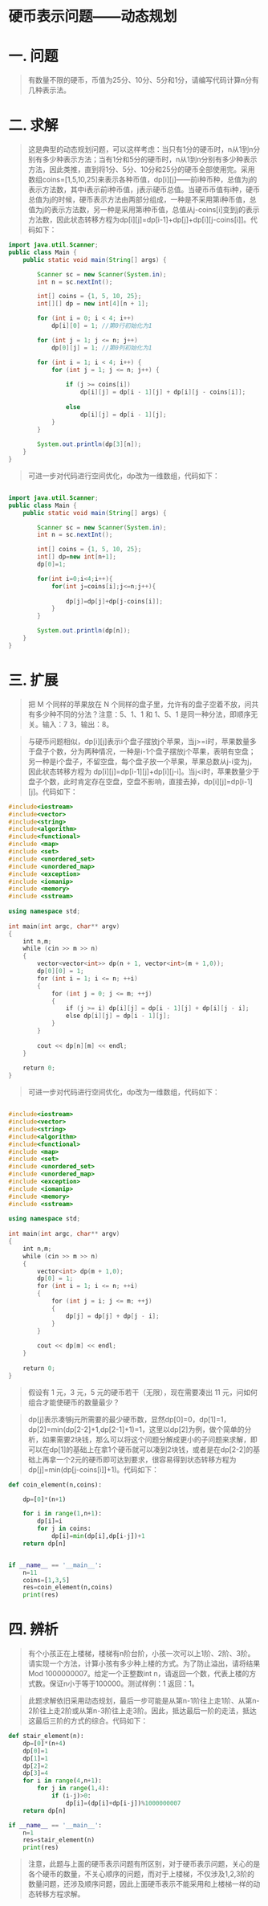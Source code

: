 硬币表示问题——动态规划
===================

# 一. 问题

> 有数量不限的硬币，币值为25分、10分、5分和1分，请编写代码计算n分有几种表示法。

# 二. 求解

> 这是典型的动态规划问题，可以这样考虑：当只有1分的硬币时，n从1到n分别有多少种表示方法；当有1分和5分的硬币时，n从1到n分别有多少种表示方法，因此类推，直到将1分、5分、10分和25分的硬币全部使用完。采用数组coins=[1,5,10,25]来表示各种币值，dp[i][j]——前i种币种，总值为j的表示方法数，其中i表示前i种币值，j表示硬币总值。当硬币币值有i种，硬币总值为j的时候，硬币表示方法由两部分组成，一种是不采用第i种币值，总值为j的表示方法数，另一种是采用第i种币值，总值从j-coins[i]变到j的表示方法数，因此状态转移方程为dp[i][j]=dp[i-1]+dp[j]+dp[i][j-coins[i]]。代码如下：

```java
import java.util.Scanner;
public class Main {
    public static void main(String[] args) {

        Scanner sc = new Scanner(System.in);
        int n = sc.nextInt();

        int[] coins = {1, 5, 10, 25};
        int[][] dp = new int[4][n + 1];

        for (int i = 0; i < 4; i++)
            dp[i][0] = 1; //第0行初始化为1

        for (int j = 1; j <= n; j++)
            dp[0][j] = 1; //第0列初始化为1

        for (int i = 1; i < 4; i++) {
            for (int j = 1; j <= n; j++) {
                
                if (j >= coins[i])
                    dp[i][j] = dp[i - 1][j] + dp[i][j - coins[i]];
                
                else
                    dp[i][j] = dp[i - 1][j];
            }
        }
        
        System.out.println(dp[3][n]);
    }
}

```

> 可进一步对代码进行空间优化，dp改为一维数组，代码如下：

```java

import java.util.Scanner;
public class Main {
    public static void main(String[] args) {

        Scanner sc = new Scanner(System.in);
        int n = sc.nextInt();

        int[] coins = {1, 5, 10, 25};
        int[] dp=new int[n+1];
        dp[0]=1;

        for(int i=0;i<4;i++){
            for(int j=coins[i];j<=n;j++){
                
                dp[j]=dp[j]+dp[j-coins[i]];
            }
        }

        System.out.println(dp[n]);
    }
}
```

# 三. 扩展

> 把 M 个同样的苹果放在 N 个同样的盘子里，允许有的盘子空着不放，问共有多少种不同的分法？注意：5、1、1 和 1、5、1 是同一种分法，即顺序无关。输入：7 3，输出：8。

> 与硬币问题相似，dp[i][j]表示i个盘子摆放j个苹果，当j>=i时，苹果数量多于盘子个数，分为两种情况，一种是i-1个盘子摆放j个苹果，表明有空盘；另一种是i个盘子，不留空盘，每个盘子放一个苹果，苹果总数从j-i变为j，因此状态转移方程为 dp[i][j]=dp[i-1][j]+dp[i][j-i]。当j<i时，苹果数量少于盘子个数，此时肯定存在空盘，空盘不影响，直接去掉，dp[i][j]=dp[i-1][j]。代码如下：

```C++
#include<iostream>
#include<vector>
#include<string>
#include<algorithm>
#include<functional>
#include <map>
#include <set>
#include <unordered_set>
#include <unordered_map>
#include <exception>
#include <iomanip>
#include <memory>
#include <sstream>
 
using namespace std;
 
int main(int argc, char** argv)
{
    int n,m;
    while (cin >> m >> n)
    {
        vector<vector<int>> dp(n + 1, vector<int>(m + 1,0));
        dp[0][0] = 1;
        for (int i = 1; i <= n; ++i)
        {
            for (int j = 0; j <= m; ++j)
            {
                if (j >= i) dp[i][j] = dp[i - 1][j] + dp[i][j - i];
                else dp[i][j] = dp[i - 1][j];
            }
        }
 
        cout << dp[n][m] << endl;
    }
 
    return 0;
}

```

> 可进一步对代码进行空间优化，dp改为一维数组，代码如下：

```C++

#include<iostream>
#include<vector>
#include<string>
#include<algorithm>
#include<functional>
#include <map>
#include <set>
#include <unordered_set>
#include <unordered_map>
#include <exception>
#include <iomanip>
#include <memory>
#include <sstream>
 
using namespace std;
 
int main(int argc, char** argv)
{
    int n,m;
    while (cin >> m >> n)
    {
        vector<int> dp(m + 1,0);
        dp[0] = 1;
        for (int i = 1; i <= n; ++i)
        {
            for (int j = i; j <= m; ++j)
            {
                dp[j] = dp[j] + dp[j - i];
            }
        }
 
        cout << dp[m] << endl;
    }
 
    return 0;
}

```


> 假设有 1 元，3 元，5 元的硬币若干（无限），现在需要凑出 11 元，问如何组合才能使硬币的数量最少？

> dp[j]表示凑够j元所需要的最少硬币数，显然dp[0]=0，dp[1]=1，dp[2]=min(dp[2-2]+1,dp[2-1]+1)=1，这里以dp[2]为例，做个简单的分析，如果需要2块钱，那么可以将这个问题分解成更小的子问题来求解，即可以在dp[1]的基础上在拿1个硬币就可以凑到2块钱，或者是在dp[2-2]的基础上再拿一个2元的硬币即可达到要求，很容易得到状态转移方程为dp[j]=min(dp[j-coins[i]]+1)。代码如下：

```python
def coin_element(n,coins):

    dp=[0]*(n+1)

    for i in range(1,n+1):
        dp[i]=i
        for j in coins:
            dp[i]=min(dp[i],dp[i-j])+1
    return dp[n]


if __name__ == '__main__':
    n=11
    coins=[1,3,5]
    res=coin_element(n,coins)
    print(res)

```

# 四. 辨析

> 有个小孩正在上楼梯，楼梯有n阶台阶，小孩一次可以上1阶、2阶、3阶。请实现一个方法，计算小孩有多少种上楼的方式。为了防止溢出，请将结果Mod 1000000007。给定一个正整数int n，请返回一个数，代表上楼的方式数。保证n小于等于100000。测试样例：1  返回：1。

> 此题求解依旧采用动态规划，最后一步可能是从第n-1阶往上走1阶、从第n-2阶往上走2阶或从第n-3阶往上走3阶。因此，抵达最后一阶的走法，抵达这最后三阶的方式的综合。代码如下：

```python
def stair_element(n):
    dp=[0]*(n+4)
    dp[0]=1
    dp[1]=1
    dp[2]=2
    dp[3]=4
    for i in range(4,n+1):
        for j in range(1,4):
            if (i-j)>0:
                dp[i]=(dp[i]+dp[i-j])%1000000007
    return dp[n]

if __name__ == '__main__':
    n=1
    res=stair_element(n)
    print(res)
```

> 注意，此题与上面的硬币表示问题有所区别，对于硬币表示问题，关心的是各个硬币的数量，不关心顺序的问题，而对于上楼梯，不仅涉及1,2,3阶的数量问题，还涉及顺序问题，因此上面硬币表示不能采用和上楼梯一样的动态转移方程求解。

